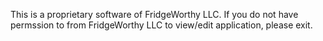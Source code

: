 This is a proprietary software of FridgeWorthy LLC. 
If you do not have permssion to from FridgeWorthy LLC to view/edit application, please exit.
